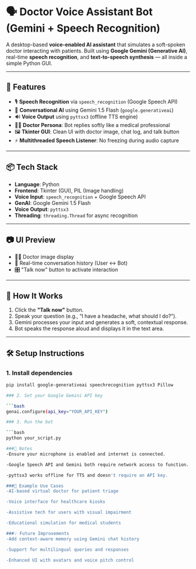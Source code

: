 # 🗣️ Doctor Voice Assistant Bot (Gemini + Speech Recognition)

A desktop-based **voice-enabled AI assistant** that simulates a soft-spoken doctor interacting with patients. Built using **Google Gemini (Generative AI)**, real-time **speech recognition**, and **text-to-speech synthesis** — all inside a simple Python GUI.

---

## 🧠 Features

- 🎙️ **Speech Recognition** via `speech_recognition` (Google Speech API)
- 💬 **Conversational AI** using Gemini 1.5 Flash (`google.generativeai`)
- 🔊 **Voice Output** using `pyttsx3` (offline TTS engine)
- 🧑‍⚕️ **Doctor Persona**: Bot replies softly like a medical professional
- 🖼️ **Tkinter GUI**: Clean UI with doctor image, chat log, and talk button
- ⚡ **Multithreaded Speech Listener**: No freezing during audio capture

---

## 📦 Tech Stack

- **Language**: Python  
- **Frontend**: Tkinter (GUI), PIL (Image handling)  
- **Voice Input**: `speech_recognition` + Google Speech API  
- **GenAI**: Google Gemini 1.5 Flash  
- **Voice Output**: `pyttsx3`  
- **Threading**: `threading.Thread` for async recognition  

---

## 📷 UI Preview

- 👨‍⚕️ Doctor image display  
- 💬 Real-time conversation history (User ↔️ Bot)  
- 🎛️ "Talk now" button to activate interaction  

---

## 🚀 How It Works

1. Click the **"Talk now"** button.
2. Speak your question (e.g., “I have a headache, what should I do?”).
3. Gemini processes your input and generates a soft, contextual response.
4. Bot speaks the response aloud and displays it in the text area.

---

## 🛠️ Setup Instructions

### 1. Install dependencies

```bash
pip install google-generativeai speechrecognition pyttsx3 Pillow

### 2. Set your Google Gemini API key

```bash
genai.configure(api_key="YOUR_API_KEY")

### 3. Run the bot

```bash
python your_script.py

###🔐 Notes
-Ensure your microphone is enabled and internet is connected.

-Google Speech API and Gemini both require network access to function.

-pyttsx3 works offline for TTS and doesn't require an API key.

###📌 Example Use Cases
-AI-based virtual doctor for patient triage

-Voice interface for healthcare kiosks

-Assistive tech for users with visual impairment

-Educational simulation for medical students

###💡 Future Improvements
-Add context-aware memory using Gemini chat history

-Support for multilingual queries and responses

-Enhanced UI with avatars and voice pitch control
